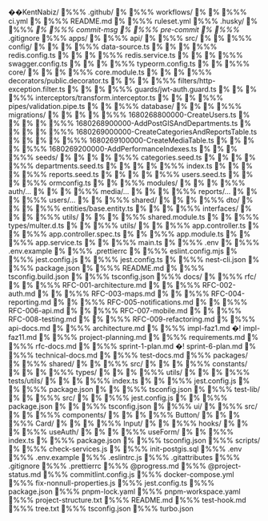 ��K e n t N a b i z / 
 
 % % %  . g i t h u b / 
 
 %      % % %  w o r k f l o w s / 
 
 %      %      % % %  c i . y m l 
 
 %      % % %  R E A D M E . m d 
 
 %      % % %  r u l e s e t . y m l 
 
 % % %  . h u s k y / 
 
 %      % % %  * 
 
 %      % % %  c o m m i t - m s g 
 
 %      % % %  p r e - c o m m i t 
 
 %      % % %  * . g i t i g n o r e 
 
 % % %  a p p s / 
 
 %      % % %  a p i / 
 
 %              % % %  s r c / 
 
 %              %      % % %  c o n f i g / 
 
 %              %      %      % % %  d a t a - s o u r c e . t s 
 
 %              %      %      % % %  r e d i s . c o n f i g . t s 
 
 %              %      %      % % %  r e d i s . s e r v i c e . t s 
 
 %              %      %      % % %  s w a g g e r . c o n f i g . t s 
 
 %              %      %      % % %  t y p e o r m . c o n f i g . t s 
 
 %              %      % % %  c o r e / 
 
 %              %      %      % % %  c o r e . m o d u l e . t s 
 
 %              %      %      % % %  d e c o r a t o r s / p u b l i c . d e c o r a t o r . t s 
 
 %              %      %      % % %  f i l t e r s / h t t p - e x c e p t i o n . f i l t e r . t s 
 
 %              %      %      % % %  g u a r d s / j w t - a u t h . g u a r d . t s 
 
 %              %      %      % % %  i n t e r c e p t o r s / t r a n s f o r m . i n t e r c e p t o r . t s 
 
 %              %      %      % % %  p i p e s / v a l i d a t i o n . p i p e . t s 
 
 %              %      % % %  d a t a b a s e / 
 
 %              %      %      % % %  m i g r a t i o n s / 
 
 %              %      %      %      % % %  1 6 8 0 2 6 8 8 0 0 0 0 0 - C r e a t e U s e r s . t s 
 
 %              %      %      %      % % %  1 6 8 0 2 6 8 9 0 0 0 0 0 - A d d P o s t G I S A n d D e p a r t m e n t s . t s 
 
 %              %      %      %      % % %  1 6 8 0 2 6 9 0 0 0 0 0 0 - C r e a t e C a t e g o r i e s A n d R e p o r t s T a b l e . t s 
 
 %              %      %      %      % % %  1 6 8 0 2 6 9 1 0 0 0 0 0 - C r e a t e M e d i a T a b l e . t s 
 
 %              %      %      %      % % %  1 6 8 0 2 6 9 2 0 0 0 0 0 - A d d P e r f o r m a n c e I n d e x e s . t s 
 
 %              %      %      % % %  s e e d s / 
 
 %              %      %      %      % % %  c a t e g o r i e s . s e e d . t s 
 
 %              %      %      %      % % %  d e p a r t m e n t s . s e e d . t s 
 
 %              %      %      %      % % %  i n d e x . t s 
 
 %              %      %      %      % % %  r e p o r t s . s e e d . t s 
 
 %              %      %      %      % % %  u s e r s . s e e d . t s 
 
 %              %      %      % % %  o r m c o n f i g . t s 
 
 %              %      % % %  m o d u l e s / 
 
 %              %      %      % % %  a u t h / . . . 
 
 %              %      %      % % %  m e d i a / . . . 
 
 %              %      %      % % %  r e p o r t s / . . . 
 
 %              %      %      % % %  u s e r s / . . . 
 
 %              %      % % %  s h a r e d / 
 
 %              %      %      % % %  d t o / 
 
 %              %      %      % % %  e n t i t i e s / b a s e . e n t i t y . t s 
 
 %              %      %      % % %  i n t e r f a c e s / 
 
 %              %      %      % % %  u t i l s / 
 
 %              %      %      % % %  s h a r e d . m o d u l e . t s 
 
 %              %      % % %  t y p e s / m u l t e r . d . t s 
 
 %              %      % % %  u t i l s / 
 
 %              %      % % %  a p p . c o n t r o l l e r . t s 
 
 %              %      % % %  a p p . c o n t r o l l e r . s p e c . t s 
 
 %              %      % % %  a p p . m o d u l e . t s 
 
 %              %      % % %  a p p . s e r v i c e . t s 
 
 %              %      % % %  m a i n . t s 
 
 %              % % %  . e n v 
 
 %              % % %  . e n v . e x a m p l e 
 
 %              % % %  . p r e t t i e r r c 
 
 %              % % %  e s l i n t . c o n f i g . m j s 
 
 %              % % %  j e s t . c o n f i g . j s 
 
 %              % % %  j e s t . c o n f i g . t s 
 
 %              % % %  n e s t - c l i . j s o n 
 
 %              % % %  p a c k a g e . j s o n 
 
 %              % % %  R E A D M E . m d 
 
 %              % % %  t s c o n f i g . b u i l d . j s o n 
 
 %              % % %  t s c o n f i g . j s o n 
 
 % % %  d o c s / 
 
 %      % % %  r f c / 
 
 %      %      % % %  R F C - 0 0 1 - a r c h i t e c t u r e . m d 
 
 %      %      % % %  R F C - 0 0 2 - a u t h . m d 
 
 %      %      % % %  R F C - 0 0 3 - m a p s . m d 
 
 %      %      % % %  R F C - 0 0 4 - r e p o r t i n g . m d 
 
 %      %      % % %  R F C - 0 0 5 - n o t i f i c a t i o n s . m d 
 
 %      %      % % %  R F C - 0 0 6 - a p i . m d 
 
 %      %      % % %  R F C - 0 0 7 - m o b i l e . m d 
 
 %      %      % % %  R F C - 0 0 8 - t e s t i n g . m d 
 
 %      %      % % %  R F C - 0 0 9 - r e f a c t o r i n g . m d 
 
 %      % % %  a p i - d o c s . m d 
 
 %      % % %  a r c h i t e c t u r e . m d 
 
 %      % % %  i m p l - f a z 1 . m d   �!  i m p l - f a z 1 1 . m d 
 
 %      % % %  p r o j e c t - p l a n n i n g . m d 
 
 %      % % %  r e q u i r e m e n t s . m d 
 
 %      % % %  r f c - d o c s . m d 
 
 %      % % %  s p r i n t - 1 - p l a n . m d   �!  s p r i n t - 6 - p l a n . m d 
 
 %      % % %  t e c h n i c a l - d o c s . m d 
 
 %      % % %  t e s t - d o c s . m d 
 
 % % %  p a c k a g e s / 
 
 %      % % %  s h a r e d / 
 
 %      %      % % %  s r c / 
 
 %      %      %      % % %  c o n s t a n t s / 
 
 %      %      %      % % %  t y p e s / 
 
 %      %      %      % % %  u t i l s / 
 
 %      %      %      % % %  * * t e s t s * * / u t i l s / 
 
 %      %      %      % % %  i n d e x . t s 
 
 %      %      % % %  j e s t . c o n f i g . j s 
 
 %      %      % % %  p a c k a g e . j s o n 
 
 %      %      % % %  t s c o n f i g . j s o n 
 
 %      % % %  t e s t - l i b / 
 
 %      %      % % %  s r c / 
 
 %      %      % % %  j e s t . c o n f i g . j s 
 
 %      %      % % %  p a c k a g e . j s o n 
 
 %      %      % % %  t s c o n f i g . j s o n 
 
 %      % % %  u i / 
 
 %              % % %  s r c / 
 
 %              %      % % %  c o m p o n e n t s / 
 
 %              %      %      % % %  B u t t o n / 
 
 %              %      %      % % %  C a r d / 
 
 %              %      %      % % %  I n p u t / 
 
 %              %      % % %  h o o k s / 
 
 %              %      %      % % %  u s e A u t h / 
 
 %              %      %      % % %  u s e F o r m / 
 
 %              %      % % %  i n d e x . t s 
 
 %              % % %  p a c k a g e . j s o n 
 
 %              % % %  t s c o n f i g . j s o n 
 
 % % %  s c r i p t s / 
 
 %      % % %  c h e c k - s e r v i c e s . j s 
 
 %      % % %  i n i t - p o s t g i s . s q l 
 
 % % %  . e n v 
 
 % % %  . e n v . e x a m p l e 
 
 % % %  . e s l i n t r c . j s 
 
 % % %  . g i t a t t r i b u t e s 
 
 % % %  . g i t i g n o r e 
 
 % % %  . p r e t t i e r r c 
 
 % % %  @ p r o g r e s s . m d 
 
 % % %  @ p r o j e c t - s t a t u s . m d 
 
 % % %  c o m m i t l i n t . c o n f i g . j s 
 
 % % %  d o c k e r - c o m p o s e . y m l 
 
 % % %  f i x - n o n n u l l - p r o p e r t i e s . j s 
 
 % % %  j e s t . c o n f i g . t s 
 
 % % %  p a c k a g e . j s o n 
 
 % % %  p n p m - l o c k . y a m l 
 
 % % %  p n p m - w o r k s p a c e . y a m l 
 
 % % %  p r o j e c t - s t r u c t u r e . t x t 
 
 % % %  R E A D M E . m d 
 
 % % %  t e s t - h o o k . m d 
 
 % % %  t r e e . t x t 
 
 % % %  t s c o n f i g . j s o n 
 
 % % %  t u r b o . j s o n 
 
 
